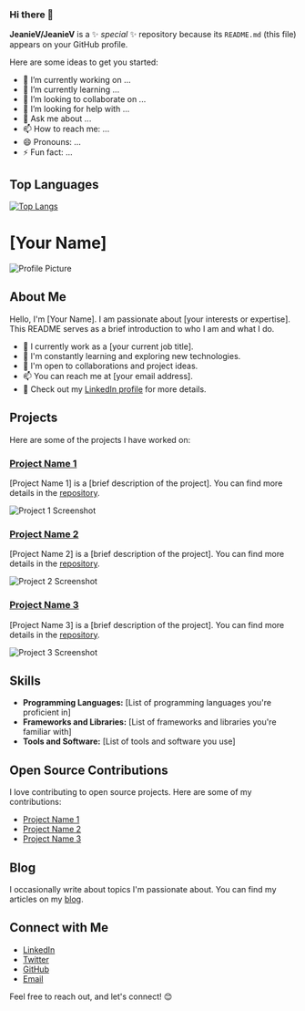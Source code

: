 ### Hi there 👋

**JeanieV/JeanieV** is a ✨ _special_ ✨ repository because its `README.md` (this file) appears on your GitHub profile.

Here are some ideas to get you started:

- 🔭 I’m currently working on ...
- 🌱 I’m currently learning ...
- 👯 I’m looking to collaborate on ...
- 🤔 I’m looking for help with ...
- 💬 Ask me about ...
- 📫 How to reach me: ...
- 😄 Pronouns: ...
- ⚡ Fun fact: ...


## Top Languages

[![Top Langs](github-readme-stats-two-black-71.vercel.app/api/top-langs/?username=JeanieV&layout=donut&theme=radical)](https://github.com/JeanieV/github-readme-stats)

# [Your Name]

![Profile Picture](link-to-your-profile-picture.jpg)

## About Me

Hello, I'm [Your Name]. I am passionate about [your interests or expertise]. This README serves as a brief introduction to who I am and what I do.

- 💼 I currently work as a [your current job title].
- 🌱 I'm constantly learning and exploring new technologies.
- 👯 I'm open to collaborations and project ideas.
- 📫 You can reach me at [your email address].
- 📄 Check out my [LinkedIn profile](https://www.linkedin.com/in/yourusername/) for more details.

## Projects

Here are some of the projects I have worked on:

### [Project Name 1](link-to-project-1)

[Project Name 1] is a [brief description of the project]. You can find more details in the [repository](link-to-project-1).

![Project 1 Screenshot](link-to-screenshot-1.png)

### [Project Name 2](link-to-project-2)

[Project Name 2] is a [brief description of the project]. You can find more details in the [repository](link-to-project-2).

![Project 2 Screenshot](link-to-screenshot-2.png)

### [Project Name 3](link-to-project-3)

[Project Name 3] is a [brief description of the project]. You can find more details in the [repository](link-to-project-3).

![Project 3 Screenshot](link-to-screenshot-3.png)

## Skills

- **Programming Languages:** [List of programming languages you're proficient in]
- **Frameworks and Libraries:** [List of frameworks and libraries you're familiar with]
- **Tools and Software:** [List of tools and software you use]

## Open Source Contributions

I love contributing to open source projects. Here are some of my contributions:

- [Project Name 1](link-to-contribution-1)
- [Project Name 2](link-to-contribution-2)
- [Project Name 3](link-to-contribution-3)

## Blog

I occasionally write about topics I'm passionate about. You can find my articles on my [blog](link-to-your-blog).

## Connect with Me

- [LinkedIn](https://www.linkedin.com/in/yourusername/)
- [Twitter](https://twitter.com/yourusername)
- [GitHub](https://github.com/yourusername)
- [Email](mailto:youremail@example.com)

Feel free to reach out, and let's connect! 😊

